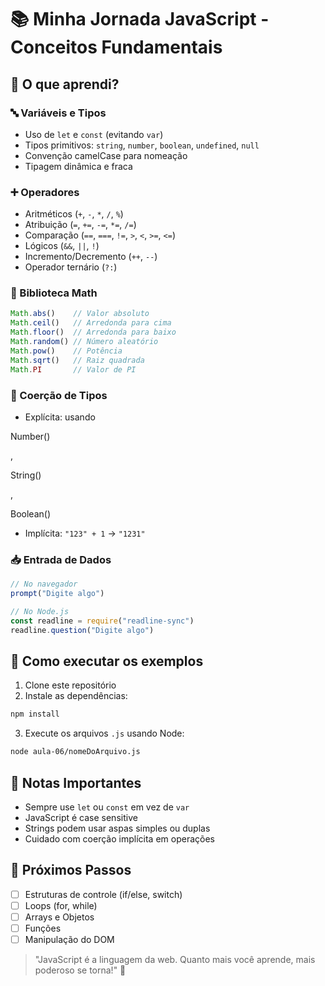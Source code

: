 # 📚 Minha Jornada JavaScript - Conceitos Fundamentais

## 🎯 O que aprendi?

### 🔤 Variáveis e Tipos
- Uso de `let` e `const` (evitando `var`)
- Tipos primitivos: `string`, `number`, `boolean`, `undefined`, `null`
- Convenção camelCase para nomeação
- Tipagem dinâmica e fraca

### ➕ Operadores
- Aritméticos (`+`, `-`, `*`, `/`, `%`)
- Atribuição (`=`, `+=`, `-=`, `*=`, `/=`)
- Comparação (`==`, `===`, `!=`, `>`, `<`, `>=`, `<=`)
- Lógicos (`&&`, `||`, `!`)
- Incremento/Decremento (`++`, `--`)
- Operador ternário (`?:`)

### 🧮 Biblioteca Math
```javascript
Math.abs()    // Valor absoluto
Math.ceil()   // Arredonda para cima
Math.floor()  // Arredonda para baixo
Math.random() // Número aleatório
Math.pow()    // Potência
Math.sqrt()   // Raiz quadrada
Math.PI       // Valor de PI
```

### 🔄 Coerção de Tipos
- Explícita: usando 

Number()

, 

String()

, 

Boolean()


- Implícita: `"123" + 1` → `"1231"`

### 📥 Entrada de Dados
```javascript
// No navegador
prompt("Digite algo")

// No Node.js
const readline = require("readline-sync")
readline.question("Digite algo")
```

## 🚀 Como executar os exemplos

1. Clone este repositório
2. Instale as dependências:
```sh
npm install
```
3. Execute os arquivos `.js` usando Node:
```sh
node aula-06/nomeDoArquivo.js
```

## 📝 Notas Importantes
- Sempre use `let` ou `const` em vez de `var`
- JavaScript é case sensitive
- Strings podem usar aspas simples ou duplas
- Cuidado com coerção implícita em operações

## 🎯 Próximos Passos
- [ ] Estruturas de controle (if/else, switch)
- [ ] Loops (for, while)
- [ ] Arrays e Objetos
- [ ] Funções
- [ ] Manipulação do DOM

> "JavaScript é a linguagem da web. Quanto mais você aprende, mais poderoso se torna!" 🚀
